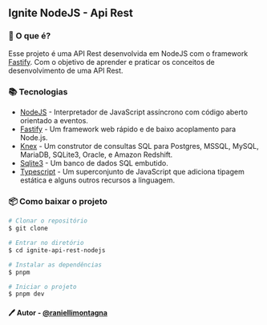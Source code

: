## Ignite NodeJS - Api Rest

### 🚀 O que é?

Esse projeto é uma API Rest desenvolvida em NodeJS com o framework [Fastify](https://www.fastify.io/).
Com o objetivo de aprender e praticar os conceitos de desenvolvimento de uma API Rest.

### 📚 Tecnologias

- [NodeJS](https://nodejs.org/en/) - Interpretador de JavaScript assíncrono com código aberto orientado a eventos.
- [Fastify](https://www.fastify.io/) - Um framework web rápido e de baixo acoplamento para Node.js.
- [Knex](http://knexjs.org/) - Um construtor de consultas SQL para Postgres, MSSQL, MySQL, MariaDB, SQLite3, Oracle, e Amazon Redshift.
- [Sqlite3](https://www.sqlite.org/index.html) - Um banco de dados SQL embutido.
- [Typescript](https://www.typescriptlang.org/) - Um superconjunto de JavaScript que adiciona tipagem estática e alguns outros recursos a linguagem.

### 📦 Como baixar o projeto

```bash
# Clonar o repositório
$ git clone

# Entrar no diretório
$ cd ignite-api-rest-nodejs

# Instalar as dependências
$ pnpm

# Iniciar o projeto
$ pnpm dev
```

#### 🖊️ Autor - [@raniellimontagna](https://www.github.com/raniellimontagna)



